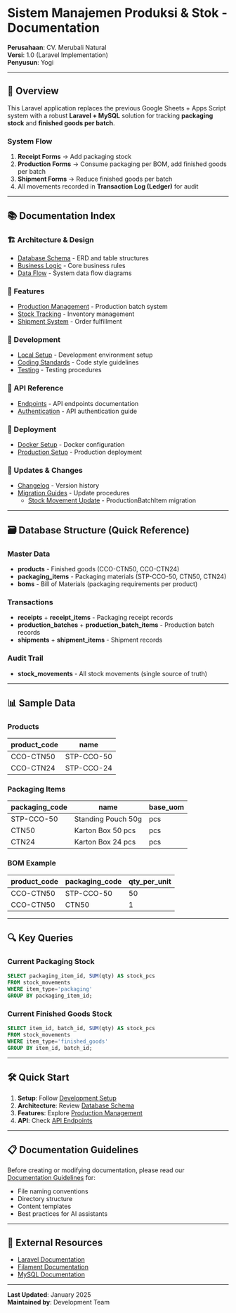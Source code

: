 # Sistem Manajemen Produksi & Stok - Documentation

**Perusahaan**: CV. Merubali Natural  
**Versi**: 1.0 (Laravel Implementation)  
**Penyusun**: Yogi

---

## 📌 Overview

This Laravel application replaces the previous Google Sheets + Apps Script system with a robust **Laravel + MySQL** solution for tracking **packaging stock** and **finished goods per batch**.

### System Flow

1. **Receipt Forms** → Add packaging stock
2. **Production Forms** → Consume packaging per BOM, add finished goods per batch
3. **Shipment Forms** → Reduce finished goods per batch
4. All movements recorded in **Transaction Log (Ledger)** for audit

---

## 📚 Documentation Index

### 🏗️ Architecture & Design

-   [Database Schema](architecture/database-schema.md) - ERD and table structures
-   [Business Logic](architecture/business-logic.md) - Core business rules
-   [Data Flow](architecture/data-flow.md) - System data flow diagrams

### 🚀 Features

-   [Production Management](features/production-management.md) - Production batch system
-   [Stock Tracking](features/stock-tracking.md) - Inventory management
-   [Shipment System](features/shipment-system.md) - Order fulfillment

### 🔧 Development

-   [Local Setup](development/setup.md) - Development environment setup
-   [Coding Standards](development/coding-standards.md) - Code style guidelines
-   [Testing](development/testing.md) - Testing procedures

### 📡 API Reference

-   [Endpoints](api/endpoints.md) - API endpoints documentation
-   [Authentication](api/authentication.md) - API authentication guide

### 🚢 Deployment

-   [Docker Setup](deployment/docker.md) - Docker configuration
-   [Production Setup](deployment/production-setup.md) - Production deployment

### 📝 Updates & Changes

-   [Changelog](updates/CHANGELOG.md) - Version history
-   [Migration Guides](updates/migration-guides/) - Update procedures
    -   [Stock Movement Update](updates/migration-guides/stock-movement-update.md) - ProductionBatchItem migration

---

## 🗃️ Database Structure (Quick Reference)

### Master Data

-   **products** - Finished goods (CCO-CTN50, CCO-CTN24)
-   **packaging_items** - Packaging materials (STP-CCO-50, CTN50, CTN24)
-   **boms** - Bill of Materials (packaging requirements per product)

### Transactions

-   **receipts** + **receipt_items** - Packaging receipt records
-   **production_batches** + **production_batch_items** - Production batch records
-   **shipments** + **shipment_items** - Shipment records

### Audit Trail

-   **stock_movements** - All stock movements (single source of truth)

---

## 📊 Sample Data

### Products

| product_code | name       |
| ------------ | ---------- |
| CCO-CTN50    | STP-CCO-50 |
| CCO-CTN24    | STP-CCO-24 |

### Packaging Items

| packaging_code | name               | base_uom |
| -------------- | ------------------ | -------- |
| STP-CCO-50     | Standing Pouch 50g | pcs      |
| CTN50          | Karton Box 50 pcs  | pcs      |
| CTN24          | Karton Box 24 pcs  | pcs      |

### BOM Example

| product_code | packaging_code | qty_per_unit |
| ------------ | -------------- | ------------ |
| CCO-CTN50    | STP-CCO-50     | 50           |
| CCO-CTN50    | CTN50          | 1            |

---

## 🔍 Key Queries

### Current Packaging Stock

```sql
SELECT packaging_item_id, SUM(qty) AS stock_pcs
FROM stock_movements
WHERE item_type='packaging'
GROUP BY packaging_item_id;
```

### Current Finished Goods Stock

```sql
SELECT item_id, batch_id, SUM(qty) AS stock_pcs
FROM stock_movements
WHERE item_type='finished_goods'
GROUP BY item_id, batch_id;
```

---

## 🛠️ Quick Start

1. **Setup**: Follow [Development Setup](development/setup.md)
2. **Architecture**: Review [Database Schema](architecture/database-schema.md)
3. **Features**: Explore [Production Management](features/production-management.md)
4. **API**: Check [API Endpoints](api/endpoints.md)

---

## 📋 Documentation Guidelines

Before creating or modifying documentation, please read our [Documentation Guidelines](GUIDELINES.md) for:

-   File naming conventions
-   Directory structure
-   Content templates
-   Best practices for AI assistants

---

## 🔗 External Resources

-   [Laravel Documentation](https://laravel.com/docs)
-   [Filament Documentation](https://filamentphp.com/docs)
-   [MySQL Documentation](https://dev.mysql.com/doc/)

---

**Last Updated**: January 2025  
**Maintained by**: Development Team
